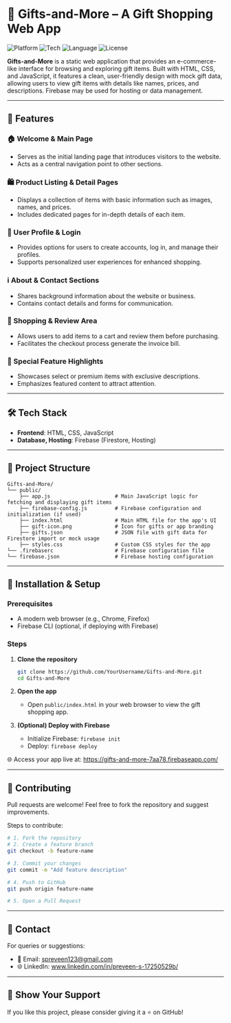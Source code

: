 # 🎁 Gifts-and-More – A Gift Shopping Web App

![Platform](https://img.shields.io/badge/Platform-Web-blue.svg)
![Tech](https://img.shields.io/badge/Frontend-HTML%20%7C%20CSS-orange.svg)
![Language](https://img.shields.io/badge/Language-JavaScript-yellow.svg)
![License](https://img.shields.io/badge/License-MIT-lightgrey.svg)

**Gifts-and-More** is a static web application that provides an e-commerce-like interface for browsing and exploring gift items. Built with HTML, CSS, and JavaScript, it features a clean, user-friendly design with mock gift data, allowing users to view gift items with details like names, prices, and descriptions. Firebase may be used for hosting or data management.

---

## 🚀 Features

### 🏠 Welcome & Main Page
- Serves as the initial landing page that introduces visitors to the website.  
- Acts as a central navigation point to other sections.

### 🛍️ Product Listing & Detail Pages
- Displays a collection of items with basic information such as images, names, and prices.  
- Includes dedicated pages for in-depth details of each item.

### 👤 User Profile & Login
- Provides options for users to create accounts, log in, and manage their profiles.  
- Supports personalized user experiences for enhanced shopping.

### ℹ️ About & Contact Sections
- Shares background information about the website or business.  
- Contains contact details and forms for communication.

### 🛒 Shopping & Review Area
- Allows users to add items to a cart and review them before purchasing.  
- Facilitates the checkout process generate the invoice bill.

### 🌟 Special Feature Highlights
- Showcases select or premium items with exclusive descriptions.  
- Emphasizes featured content to attract attention.

---

## 🛠️ Tech Stack

- **Frontend**: HTML, CSS, JavaScript  
- **Database, Hosting**: Firebase (Firestore, Hosting)  

---

## 📂 Project Structure

```
Gifts-and-More/
└── public/
    ├── app.js                     # Main JavaScript logic for fetching and displaying gift items
    ├── firebase-config.js         # Firebase configuration and initialization (if used)
    ├── index.html                 # Main HTML file for the app's UI
    ├── gift-icon.png              # Icon for gifts or app branding
    ├── gifts.json                 # JSON file with gift data for Firestore import or mock usage
    ├── styles.css                 # Custom CSS styles for the app
└── .firebaserc                    # Firebase configuration file
└── firebase.json                  # Firebase hosting configuration
```

---

## 🧪 Installation & Setup

### Prerequisites
- A modern web browser (e.g., Chrome, Firefox)  
- Firebase CLI (optional, if deploying with Firebase)

### Steps
1. **Clone the repository**
   ```bash
   git clone https://github.com/YourUsername/Gifts-and-More.git
   cd Gifts-and-More
   ```

2. **Open the app**
   - Open `public/index.html` in your web browser to view the gift shopping app.

3. **(Optional) Deploy with Firebase**
   - Initialize Firebase: `firebase init`
   - Deploy: `firebase deploy`

🌐 Access your app live at: https://gifts-and-more-7aa78.firebaseapp.com/

---

## 🤝 Contributing

Pull requests are welcome! Feel free to fork the repository and suggest improvements.

Steps to contribute:

```bash
# 1. Fork the repository
# 2. Create a feature branch
git checkout -b feature-name

# 3. Commit your changes
git commit -m "Add feature description"

# 4. Push to GitHub
git push origin feature-name

# 5. Open a Pull Request
```

---

## 📧 Contact

For queries or suggestions:

- 📩 Email: spreveen123@gmail.com  
- 🌐 LinkedIn: www.linkedin.com/in/preveen-s-17250529b/

---

## 🌟 Show Your Support

If you like this project, please consider giving it a ⭐ on GitHub!
